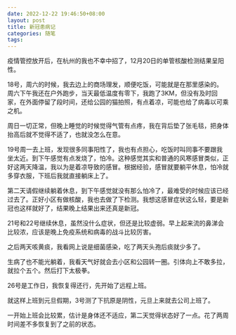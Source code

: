 ```yaml
---
date: 2022-12-22 19:46:50+08:00
layout: post
title: 新冠患病记
categories: 随笔
tags: 
---
```


疫情管控放开后，在杭州的我也不幸中招了，12月20日的单管核酸检测结果呈阳性。

18号，周六的时候，我去边上的商场理发，顺便吃饭，可能就是在那里感染的。周六下午我还在户外跑步，当天最低温度有零下，我跑了3KM，但没有及时回家，在外面停留了段时间，还给公园的猫拍照，有点着凉，可能也给了病毒以可乘之机。

周日一切正常，但晚上睡觉的时候觉得气管有点疼，我在背后垫了张毛毯，把身体抬高后就不觉得不适了，也就没怎么在意。

19号周一去上班，发现很多同事阳性了，我也有点担心，吃饭时叫同事不要跟我坐太近。到下午感觉有点发烧了，怕冷。这种感觉其实和普通的风寒感冒类似，正好这两天降温，我以为是着凉导致的感冒。根据经验，感冒就要躺平休息，怕冷就多穿衣服，下班后我就直接躺床上了。

第二天请假继续躺着休息，到下午感觉就没有那么怕冷了，最难受的时候应该已经过去了。正好小区有做核酸，我也去做了下检测。我想这感冒症状这么轻，要是新冠也这样就好了，结果晚上结果出来还真是新冠。

21号和22号继续休息，虽然没什么症状，但还是比较虚弱。早上起来流的鼻涕会比较浓，应该是晚上免疫系统和病毒的战斗比较厉害。

之后两天咳黄痰，我看网上说是细菌感染，吃了两天头孢后痰就少多了。

生病了也不能光躺着，我看天气好就会去小区和公园转一圈。引体向上不敢多拉，就拉个五个。然后打下太极拳。

26号是工作日，我恢复得还行，先开始了远程上班。

就这样上班到元旦假期，3号测了下抗原是阴性，元旦上来就去公司上班了。

一开始上班会比较累，估计是身体还不适应，第二天觉得状态好了一点。花了两周时间差不多恢复到了之前的状态。



